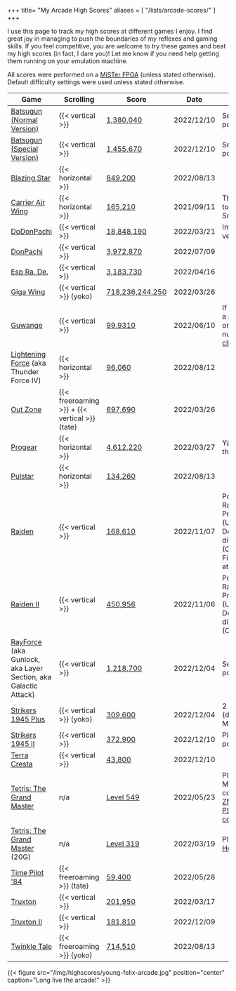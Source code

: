 +++
title= "My Arcade High Scores"
aliases = [
   "/lists/arcade-scores/"
]
+++

I use this page to track my high scores at different
games I enjoy. I find great joy in managing to push the boundaries of my
reflexes and gaming skills. If you feel competitive, you are welcome to try these
games and beat my high scores (in fact, I dare you)! Let me know if you
need help getting them running on your emulation machine.

All scores were performed on a [MiSTer FPGA](/posts/2020/10/dream-machine-mister-fpga/) (unless stated otherwise).
Default difficulty settings were used unless stated otherwise.

<!--
| | | |
-->
| Game | Scrolling | Score | Date | Notes |
|------|-----------|-------|------|--------|
|[Batsugun (Normal Version)](https://en.wikipedia.org/wiki/Batsugun) |{{< vertical >}}|[1,380,040](/img/highscores/batsugun-20221210.jpg) |2022/12/10 | Sega Saturn port
|[Batsugun (Special Version)](https://en.wikipedia.org/wiki/Batsugun) |{{< vertical >}}|[1,455,670](/img/highscores/batsugun-special-20221210.jpg) |2022/12/10 | Sega Saturn port
|[Blazing Star](https://en.wikipedia.org/wiki/Blazing_Star)      | {{< horizontal >}}|[849,200](/img/highscores/blazing-star-20220813.jpg)      | 2022/08/13|
|[Carrier Air Wing](https://en.wikipedia.org/wiki/Carrier_Air_Wing_(video_game))      | {{< horizontal >}}|[165,210](/img/highscores/carrier-air-wing-20210911.jpg)  | 2021/09/11   |The sequel to U.N. Squadron      |
|[DoDonPachi](https://en.wikipedia.org/wiki/DoDonPachi)      | {{< vertical >}}|[18,848,190](/img/highscores/dodonpachi-20220321.jpg) |2022/03/21     |International version      |
|[DonPachi](https://en.wikipedia.org/wiki/DonPachi)      | {{< vertical >}}|[3,972,870](/img/highscores/donpachi-20220709.jpg)   |2022/07/09   |      |
|[Esp Ra. De.](https://en.wikipedia.org/wiki/ESP_Ra.De.) | {{< vertical >}}|[3,183,730](/img/highscores/esp-ra-de-20220416.jpg) |2022/04/16|
|[Giga Wing](https://en.wikipedia.org/wiki/Giga_Wing)      | {{< vertical >}} (yoko)|[718,236,244,250](/img/highscores/giga-wing-20220326.jpg)     |2022/03/26 |      |
|[Guwange](https://en.wikipedia.org/wiki/Guwange)      | {{< vertical >}}|[99,9310](/img/highscores/guwange-20220610.jpg) | 2022/06/10    | If you need a refresher on Chinese numerals, [click here](https://en.wikipedia.org/wiki/Chinese_numerology).     |
|[Lightening Force](https://en.wikipedia.org/wiki/Thunder_Force_IV) (aka Thunder Force IV)| {{< horizontal >}}|[96,060](/img/highscores/lightening-force-20220812.jpg)|2022/08/12||
|[Out Zone](https://en.wikipedia.org/wiki/Out_Zone)     | {{< freeroaming >}} + {{< vertical >}} (tate)|[697,690](/img/highscores/out-zone-20220326.jpg)      | 2022/03/26 |    |
|[Progear](https://en.wikipedia.org/wiki/Progear) |{{< horizontal >}}|[4,612,220](/img/highscores/progear-20220327.jpg)   | 2022/03/27   |Yay! I got the extend!      |
|[Pulstar](https://en.wikipedia.org/wiki/Pulstar_(video_game)) |{{< horizontal >}}|[134,260](/img/highscores/pulstar-20220813.jpg)   | 2022/08/13   |      |
|[Raiden](https://en.wikipedia.org/wiki/Raiden_(video_game)) |{{< vertical >}}|[168,610](/img/highscores/raiden-20221107.jpg)   | 2022/11/07   | Port: The Raiden Project (USA). Default difficulty (Colonel). First attempt!     |
|[Raiden II](https://en.wikipedia.org/wiki/Raiden_II) |{{< vertical >}}|[450,956](/img/highscores/raiden-ii-20221106.jpg)   | 2022/11/06   | Port: The Raiden Project (USA). Default difficulty (Colonel).|
|[RayForce](https://en.wikipedia.org/wiki/RayForce) (aka Gunlock, aka Layer Section, aka Galactic Attack) |{{< vertical >}}| [1,218,700](/img/highscores/rayforce-20221204.jpg) | 2022/12/04| Sega Saturn port
|[Strikers 1945 Plus](https://en.wikipedia.org/wiki/Strikers_1945_Plus)      | {{< vertical >}} (yoko)|[309,600](/img/highscores/strikers-1945-plus-20221204.jpg)  |2022/12/04    | 2 lives (default MVS)     |
|[Strikers 1945 II](https://en.wikipedia.org/wiki/Strikers_1945_II)      | {{< vertical >}}|[372,900](/img/highscores/strikers-1945-ii-20221210.jpg)  |2022/12/10    | PlayStation port     |
|[Terra Cresta](https://en.wikipedia.org/wiki/Terra_Cresta)     |{{< vertical >}}|[43,800](/img/highscores/terra-cresta-20221210.jpg)  |2022/12/10     |      |
|[Tetris: The Grand Master](https://en.wikipedia.org/wiki/Tetris:_The_Grand_Master)  | n/a|[Level 549](/img/highscores/tgm-20220523.png)    |2022/05/23   |Played on MiSTer PSX core using [ZN-2 to PSX conversion](https://www.romhacking.net/reviews/8921/)      |
|[Tetris: The Grand Master](https://en.wikipedia.org/wiki/Tetris:_The_Grand_Master)  (20G)    | n/a|[Level 319](https://www.youtube.com/watch?v=6wJqaH9RW9M)   |2022/03/19    |Played on [Heboris](https://github.com/nightmareci/HeborisC7EX-SDL2)      |
|[Time Pilot '84](https://en.wikipedia.org/wiki/Time_Pilot_%2784) |{{< freeroaming >}} (tate)|[59,400](/img/highscores/timepilot84-20220528.png)     |2022/05/28  |     |
|[Truxton](https://en.wikipedia.org/wiki/Truxton_(video_game))      | {{< vertical >}}|[201,950](/img/highscores/truxton-20220317.jpg)     |2022/03/17 | |
|[Truxton II](https://en.wikipedia.org/wiki/Truxton_II)      | {{< vertical >}}|[181,810](/img/highscores/truxton-ii-20221209.jpg)     |2022/12/09 | |
|[Twinkle Tale](https://en.wikipedia.org/wiki/Twinkle_Tale)      | {{< freeroaming >}} (yoko)|[714,510](/img/highscores/twinkle-tale-20220813.jpg)     |2022/08/13 | |

{{< figure src="/img/highscores/young-felix-arcade.jpg" position="center" caption="Long live the arcade!" >}}
